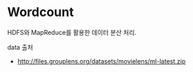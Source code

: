 # Wordcount

HDFS와 MapReduce를 활용한 데이터 분산 처리.

data 출처
- http://files.grouplens.org/datasets/movielens/ml-latest.zip
